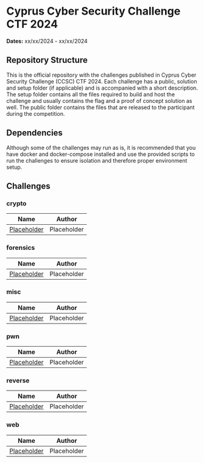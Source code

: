 # Cyprus Cyber Security Challenge CTF 2024

**Dates:** xx/xx/2024 - xx/xx/2024

## Repository Structure

This is the official repository with the challenges published in Cyprus Cyber Security Challenge (CCSC) CTF 2024. Each challenge has a public, solution and setup folder (if applicable) and is accompanied with a short description. The setup folder contains all the files required to build and host the challenge and usually contains the flag and a proof of concept solution as well. The public folder contains the files that are released to the participant during the competition.

## Dependencies

Although some of the challenges may run as is, it is recommended that you have docker and docker-compose installed and use the provided scripts to run the challenges to ensure isolation and therefore proper environment setup.

## Challenges

### crypto

| Name                             | Author      |
| -------------------------------- | ----------- |
| [Placeholder](./crypto/.gitkeep) | Placeholder |

### forensics

| Name                                | Author      |
| ----------------------------------- | ----------- |
| [Placeholder](./forensics/.gitkeep) | Placeholder |

### misc

| Name                           | Author      |
| ------------------------------ | ----------- |
| [Placeholder](./misc/.gitkeep) | Placeholder |

### pwn

| Name                          | Author      |
| ----------------------------- | ----------- |
| [Placeholder](./pwn/.gitkeep) | Placeholder |

### reverse

| Name                              | Author      |
| --------------------------------- | ----------- |
| [Placeholder](./reverse/.gitkeep) | Placeholder |

### web

| Name                          | Author      |
| ----------------------------- | ----------- |
| [Placeholder](./web/.gitkeep) | Placeholder |
